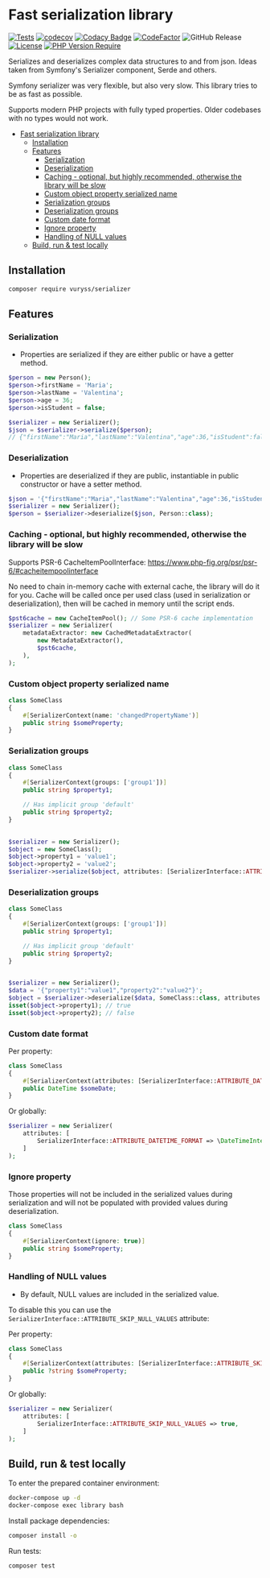 # Fast serialization library

[![Tests](https://github.com/vuryss/serializer/workflows/Tests/badge.svg)](https://github.com/vuryss/serializer/actions?query=workflow:"Tests")
[![codecov](https://codecov.io/gh/vuryss/serializer/graph/badge.svg?token=kK0ZHh3raA)](https://codecov.io/gh/vuryss/serializer)
[![Codacy Badge](https://app.codacy.com/project/badge/Grade/760e3d4f985248fd8bb47b947873b847)](https://app.codacy.com/gh/vuryss/serializer/dashboard?utm_source=gh&utm_medium=referral&utm_content=&utm_campaign=Badge_grade)
[![CodeFactor](https://www.codefactor.io/repository/github/vuryss/serializer/badge)](https://www.codefactor.io/repository/github/vuryss/serializer)
![GitHub Release](https://img.shields.io/github/v/release/vuryss/serializer)
[![License](http://poser.pugx.org/vuryss/serializer/license)](https://packagist.org/packages/vuryss/serializer)
[![PHP Version Require](http://poser.pugx.org/vuryss/serializer/require/php)](https://packagist.org/packages/vuryss/serializer)

Serializes and deserializes complex data structures to and from json.
Ideas taken from Symfony's Serializer component, Serde and others.

Symfony serializer was very flexible, but also very slow. This library tries to be as fast as possible.

Supports modern PHP projects with fully typed properties. Older codebases with no types would not work.

- [Fast serialization library](#fast-serialization-library)
  - [Installation](#installation)
  - [Features](#features)
    - [Serialization](#serialization)
    - [Deserialization](#deserialization)
    - [Caching - optional, but highly recommended, otherwise the library will be slow](#caching---optional-but-highly-recommended-otherwise-the-library-will-be-slow)
    - [Custom object property serialized name](#custom-object-property-serialized-name)
    - [Serialization groups](#serialization-groups)
    - [Deserialization groups](#deserialization-groups)
    - [Custom date format](#custom-date-format)
    - [Ignore property](#ignore-property)
    - [Handling of NULL values](#handling-of-null-values)
  - [Build, run & test locally](#build-run--test-locally)

## Installation

```bash
composer require vuryss/serializer
```

## Features

### Serialization

- Properties are serialized if they are either public or have a getter method.

```php
$person = new Person();
$person->firstName = 'Maria';
$person->lastName = 'Valentina';
$person->age = 36;
$person->isStudent = false;

$serializer = new Serializer();
$json = $serializer->serialize($person);
// {"firstName":"Maria","lastName":"Valentina","age":36,"isStudent":false}
```

### Deserialization

- Properties are deserialized if they are public, instantiable in public constructor or have a setter method.

```php
$json = '{"firstName":"Maria","lastName":"Valentina","age":36,"isStudent":false}';
$serializer = new Serializer();
$person = $serializer->deserialize($json, Person::class);
```

### Caching - optional, but highly recommended, otherwise the library will be slow

Supports PSR-6 CacheItemPoolInterface: <https://www.php-fig.org/psr/psr-6/#cacheitempoolinterface>

No need to chain in-memory cache with external cache, the library will do it for you.
Cache will be called once per used class (used in serialization or deserialization), then will be cached in memory until the script ends. 

```php
$pst6cache = new CacheItemPool(); // Some PSR-6 cache implementation
$serializer = new Serializer(
    metadataExtractor: new CachedMetadataExtractor(
        new MetadataExtractor(),
        $pst6cache,
    ),
);
```

### Custom object property serialized name

```php
class SomeClass
{
    #[SerializerContext(name: 'changedPropertyName')]
    public string $someProperty;
}
```

### Serialization groups

```php
class SomeClass
{
    #[SerializerContext(groups: ['group1'])]
    public string $property1;

    // Has implicit group 'default'
    public string $property2;
}

    
$serializer = new Serializer();
$object = new SomeClass();
$object->property1 = 'value1';
$object->property2 = 'value2';
$serializer->serialize($object, attributes: [SerializerInterface::ATTRIBUTE_GROUPS => ['group1']]); // {"property1":"value1"}
```

### Deserialization groups

```php
class SomeClass
{
    #[SerializerContext(groups: ['group1'])]
    public string $property1;

    // Has implicit group 'default'
    public string $property2;
}

    
$serializer = new Serializer();
$data = '{"property1":"value1","property2":"value2"}';
$object = $serializer->deserialize($data, SomeClass::class, attributes: [SerializerInterface::ATTRIBUTE_GROUPS => ['group1']]);
isset($object->property1); // true
isset($object->property2); // false
```

### Custom date format

Per property:
```php
class SomeClass
{
    #[SerializerContext(attributes: [SerializerInterface::ATTRIBUTE_DATETIME_FORMAT => 'Y-m-d'])]
    public DateTime $someDate;
}
```

Or globally:
```php
$serializer = new Serializer(
    attributes: [
        SerializerInterface::ATTRIBUTE_DATETIME_FORMAT => \DateTimeInterface::RFC2822,
    ]
);
```

### Ignore property

Those properties will not be included in the serialized values during serialization and will not be populated with 
provided values during deserialization.

```php
class SomeClass
{
    #[SerializerContext(ignore: true)]
    public string $someProperty;
}
```

### Handling of NULL values

- By default, NULL values are included in the serialized value.

To disable this you can use the `SerializerInterface::ATTRIBUTE_SKIP_NULL_VALUES` attribute:

Per property:
```php
class SomeClass
{
    #[SerializerContext(attributes: [SerializerInterface::ATTRIBUTE_SKIP_NULL_VALUES => true])]
    public ?string $someProperty;
}
```

Or globally:
```php
$serializer = new Serializer(
    attributes: [
        SerializerInterface::ATTRIBUTE_SKIP_NULL_VALUES => true,
    ]
);
```

## Build, run & test locally

To enter the prepared container environment:

```bash
docker-compose up -d
docker-compose exec library bash
```

Install package dependencies:

```bash
composer install -o
```

Run tests:

```bash
composer test
```
